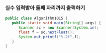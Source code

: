 ### 실수 입력받아 둘째 자리까지 출력하기
```java
public class Algorithm1015 {
   public static void main(String[] args) {
      Scanner sc = new Scanner(System.in);
      float f = sc.nextFloat();
      System.out.printf("%.2f",f);
   } 
} 
```
